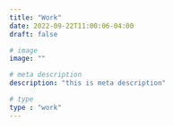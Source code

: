 ```yaml
---
title: "Work"
date: 2022-09-22T11:00:06-04:00
draft: false

# image
image: ""

# meta description
description: "this is meta description"

# type
type : "work"
---
```


